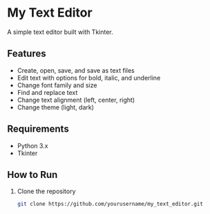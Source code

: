 # My Text Editor

A simple text editor built with Tkinter.

## Features
- Create, open, save, and save as text files
- Edit text with options for bold, italic, and underline
- Change font family and size
- Find and replace text
- Change text alignment (left, center, right)
- Change theme (light, dark)

## Requirements
- Python 3.x
- Tkinter

## How to Run
1. Clone the repository
   ```sh
   git clone https://github.com/yourusername/my_text_editor.git
